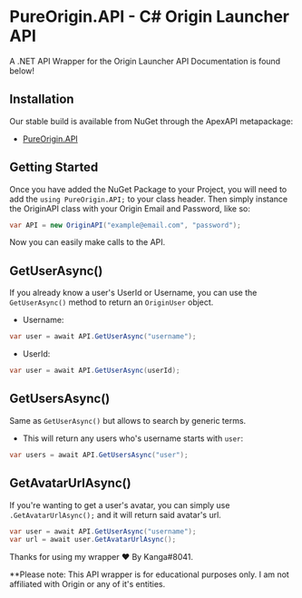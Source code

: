 # PureOrigin.API - C# Origin Launcher API
A .NET API Wrapper for the Origin Launcher API
Documentation is found below!

## Installation
Our stable build is available from NuGet through the ApexAPI metapackage:
- [PureOrigin.API](https://www.nuget.org/packages/PureOrigin.API/)

## Getting Started
Once you have added the NuGet Package to your Project, you will need to add the `using PureOrigin.API;` to your class header.
Then simply instance the OriginAPI class with your Origin Email and Password, like so:
```csharp
var API = new OriginAPI("example@email.com", "password");
```
Now you can easily make calls to the API.

## GetUserAsync()
If you already know a user's UserId or Username, you can use the `GetUserAsync()` method to return an `OriginUser` object.
- Username:
```csharp
var user = await API.GetUserAsync("username");
```
- UserId:
```csharp
var user = await API.GetUserAsync(userId);
```

## GetUsersAsync()
Same as `GetUserAsync()` but allows to search by generic terms.
- This will return any users who's username starts with `user`:
```csharp
var users = await API.GetUsersAsync("user");
```
  
## GetAvatarUrlAsync()
If you're wanting to get a user's avatar, you can simply use `.GetAvatarUrlAsync();` and it will return said avatar's url.
```csharp
var user = await API.GetUserAsync("username");
var url = await user.GetAvatarUrlAsync();
```

Thanks for using my wrapper ❤️ By Kanga#8041.

**Please note: This API wrapper is for educational purposes only. I am not affiliated with Origin or any of it's entities.

